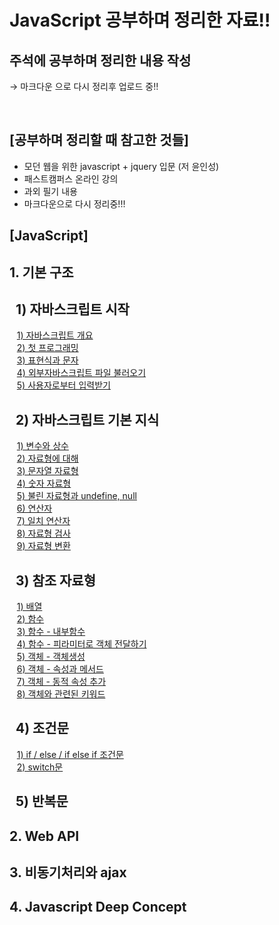 # JavaScript 공부하며 정리한 자료!!


## 주석에 공부하며 정리한 내용 작성
→ 마크다운 으로 다시 정리후 업로드 중!!

<br/>

## [공부하며 정리할 때 참고한 것들]

- 모던 웹을 위한 javascript + jquery 입문 (저 윤인성)
- 패스트캠퍼스 온라인 강의
- 과외 필기 내용
- 마크다운으로 다시 정리중!!!


## [JavaScript]

## 1. 기본 구조  
## &nbsp; 1) 자바스크립트 시작
&nbsp;&nbsp; [1) 자바스크립트 개요](https://github.com/Dhyunlee/JavaScript/blob/main/1.%20basic%20construction/1.%20start%20JavaScript/0.%20JavaScript%20intro.md)  
&nbsp;&nbsp; [2) 첫 프로그래밍](https://github.com/Dhyunlee/JavaScript/blob/main/1.%20basic%20construction/1.%20start%20JavaScript/1.%20first%20JavaScript%20programming.md)  
&nbsp;&nbsp; [3) 표현식과 문자](https://github.com/Dhyunlee/JavaScript/blob/main/1.%20basic%20construction/1.%20start%20JavaScript/2.%20Expression%20and%20character.md)  
&nbsp;&nbsp; [4) 외부자바스크립트 파일 불러오기](https://github.com/Dhyunlee/JavaScript/blob/main/1.%20basic%20construction/1.%20start%20JavaScript/3.%20Importing%20a%20javascript%20file.md)  
&nbsp;&nbsp;   [5) 사용자로부터 입력받기](https://github.com/Dhyunlee/JavaScript/blob/main/1.%20basic%20construction/1.%20start%20JavaScript/4.%20%20prompt%20and%20confirm.md)
  
## &nbsp; 2) 자바스크립트 기본 지식  
&nbsp;&nbsp; [1) 변수와 상수](https://github.com/Dhyunlee/JavaScript/blob/main/1.%20basic%20construction/2.%20basic%20knowledge/1.%20variable%20and%20constant.md)  
&nbsp;&nbsp; [2) 자료형에 대해](https://github.com/Dhyunlee/JavaScript/blob/main/1.%20basic%20construction/2.%20basic%20knowledge/2.%20data%20type.md)  
&nbsp;&nbsp; [3) 문자열 자료형](https://github.com/Dhyunlee/JavaScript/blob/main/1.%20basic%20construction/2.%20basic%20knowledge/3.%20string.md)  
&nbsp;&nbsp; [4) 숫자 자료형](https://github.com/Dhyunlee/JavaScript/blob/main/1.%20basic%20construction/2.%20basic%20knowledge/4.%20number.md)  
&nbsp;&nbsp; [5) 불린 자료형과 undefine, null ](https://github.com/Dhyunlee/JavaScript/blob/main/1.%20basic%20construction/2.%20basic%20knowledge/5.%20boolean%20and%20undefined%2C%20null.md)  
&nbsp;&nbsp; [6) 연산자](https://github.com/Dhyunlee/JavaScript/blob/main/1.%20basic%20construction/2.%20basic%20knowledge/6.%20operator.md)  
&nbsp;&nbsp; [7) 일치 연산자](https://github.com/Dhyunlee/JavaScript/blob/main/1.%20basic%20construction/2.%20basic%20knowledge/7.%20%20identity%20operator.md)  
&nbsp;&nbsp; [8) 자료형 검사](https://github.com/Dhyunlee/JavaScript/blob/main/1.%20basic%20construction/2.%20basic%20knowledge/8.%20type%20check.md)  
&nbsp;&nbsp; [9) 자료형 변환](https://github.com/Dhyunlee/JavaScript/blob/main/1.%20basic%20construction/2.%20basic%20knowledge/9.%20type%20change.md)    
        
## &nbsp; 3) 참조 자료형   
&nbsp;&nbsp; [1) 배열](https://github.com/Dhyunlee/JavaScript/blob/main/1.%20basic%20construction/3.%20reference%20type/1.%20array.md)   
&nbsp;&nbsp; [2) 함수](https://github.com/Dhyunlee/JavaScript/blob/main/1.%20basic%20construction/3.%20reference%20type/2.%20functioin%20-%20function%20definition%20.md)   
&nbsp;&nbsp; [3) 함수 - 내부함수](https://github.com/Dhyunlee/JavaScript/blob/main/1.%20basic%20construction/3.%20reference%20type/3.%20fuction%20-%20inner%20fuction.md)  
&nbsp;&nbsp; [4) 함수 - 피라미터로 객체 전달하기](https://github.com/Dhyunlee/JavaScript/blob/main/1.%20basic%20construction/3.%20reference%20type/4.%20function%20-%20function%20parameter%20.md)    
&nbsp;&nbsp; [5) 객체 - 객체생성](https://github.com/Dhyunlee/JavaScript/blob/main/1.%20basic%20construction/3.%20reference%20type/5.%20object.md)    
&nbsp;&nbsp; [6) 객체 - 속성과 메서드](https://github.com/Dhyunlee/JavaScript/blob/main/1.%20basic%20construction/3.%20reference%20type/6.%20object%20property%2C%20method.md)   
&nbsp;&nbsp; [7) 객체 - 동적 속성 추가](https://github.com/Dhyunlee/JavaScript/blob/main/1.%20basic%20construction/3.%20reference%20type/7.%20object%20-%20add%20property%20and%20delect%20property.md)   
&nbsp;&nbsp; [8) 객체와 관련된 키워드](https://github.com/Dhyunlee/JavaScript/blob/main/1.%20basic%20construction/3.%20reference%20type/8.%20object%20-%20in%20and%20with%20keyword.md)   

## &nbsp; 4) 조건문  
&nbsp;&nbsp; [1) if / else / if else if 조건문](https://github.com/Dhyunlee/JavaScript/blob/main/1.%20basic%20construction/4.%20condition/1.%20conditionIf.md)  
&nbsp;&nbsp; [2) switch문](https://github.com/Dhyunlee/JavaScript/blob/main/1.%20basic%20construction/4.%20condition/2.%20conditionSwitch.md)  

## &nbsp; 5) 반복문 

## 2. Web API
## 3. 비동기처리와 ajax  
## 4. Javascript Deep Concept
